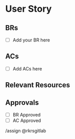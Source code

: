 # User Story

## BRs
<!-- Please add the list of Business Rules to achieve this Feature  -->
- [ ] Add your BR here

## ACs
<!-- Please add the list of Acceptance Criteria to Pass this Ticket  -->

- [ ] Add ACs here

## Relevant Resources 

## Approvals
- [ ] BR Approved
- [ ] AC Approved

/assign @rkrsgitlab
